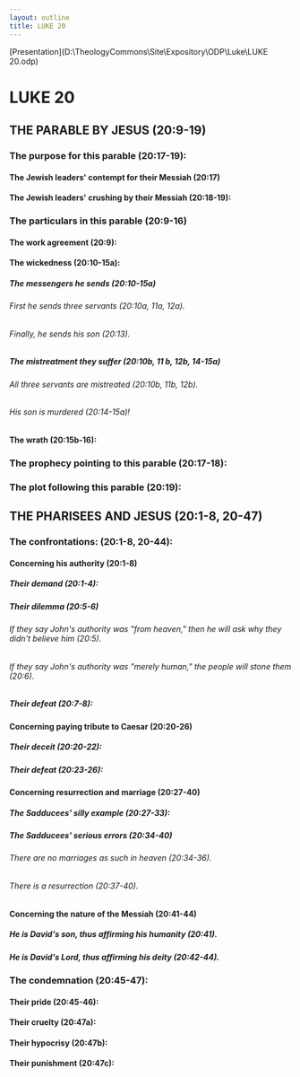 ```yaml
---
layout: outline
title: LUKE 20
---
```

[Presentation](D:\TheologyCommons\Site\Expository\ODP\Luke\LUKE 20.odp)
# LUKE 20
## THE PARABLE BY JESUS (20:9-19) 
###  The purpose for this parable (20:17-19): 
####  The Jewish leaders\' contempt for their Messiah (20:17) 
####  The Jewish leaders\' crushing by their Messiah (20:18-19): 
###  The particulars in this parable (20:9-16) 
####  The work agreement (20:9): 
####  The wickedness (20:10-15a): 
#####  The messengers he sends (20:10-15a) 
######  First he sends three servants (20:10a, 11a, 12a). 
######  Finally, he sends his son (20:13). 
#####  The mistreatment they suffer (20:10b, 11 b, 12b, 14-15a) 
######  All three servants are mistreated (20:10b, 11b, 12b). 
######  His son is murdered (20:14-15a)! 
####  The wrath (20:15b-16): 
###  The prophecy pointing to this parable (20:17-18): 
###  The plot following this parable (20:19): 
## THE PHARISEES AND JESUS (20:1-8, 20-47) 
###  The confrontations: (20:1-8, 20-44): 
####  Concerning his authority (20:1-8) 
#####  Their demand (20:1-4): 
#####  Their dilemma (20:5-6) 
######  If they say John\'s authority was \"from heaven,\" then he will ask why they didn\'t believe him (20:5). 
######  If they say John\'s authority was \"merely human,\" the people will stone them (20:6). 
#####  Their defeat (20:7-8): 
####  Concerning paying tribute to Caesar (20:20-26) 
#####  Their deceit (20:20-22): 
#####  Their defeat (20:23-26): 
####  Concerning resurrection and marriage (20:27-40) 
#####  The Sadducees\' silly example (20:27-33): 
#####  The Sadducees\' serious errors (20:34-40) 
######  There are no marriages as such in heaven (20:34-36). 
######  There is a resurrection (20:37-40). 
####  Concerning the nature of the Messiah (20:41-44) 
#####  He is David\'s son, thus affirming his humanity (20:41). 
#####  He is David\'s Lord, thus affirming his deity (20:42-44). 
###  The condemnation (20:45-47): 
####  Their pride (20:45-46): 
####  Their cruelty (20:47a): 
####  Their hypocrisy (20:47b): 
####  Their punishment (20:47c): 
